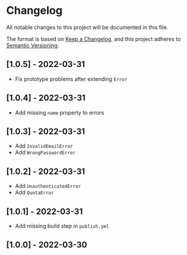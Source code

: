 # Changelog

All notable changes to this project will be documented in this file.

The format is based on [Keep a Changelog](https://keepachangelog.com/en/1.0.0/), and this project adheres to [Semantic Versioning](https://semver.org/spec/v2.0.0.html).

## [1.0.5] - 2022-03-31

-   Fix prototype problems after extending `Error`

## [1.0.4] - 2022-03-31

-   Add missing `name` property to errors

## [1.0.3] - 2022-03-31

-   Add `InvalidEmailError`
-   Add `WrongPasswordError`

## [1.0.2] - 2022-03-31

-   Add `UnauthenticatedError`
-   Add `QuotaError`

## [1.0.1] - 2022-03-31

-   Add missing build step in `publish.yml`

## [1.0.0] - 2022-03-30
